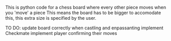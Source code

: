 This is python code for a chess board where every other piece moves when you 'move' a piece
This means the board has to be bigger to accomodate this, this extra size is specified by the user.

TO DO:
update board correctly when castling and enpassanting
implement Checkmate
implement player confirming their moves
